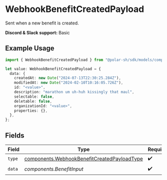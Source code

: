 # WebhookBenefitCreatedPayload

Sent when a new benefit is created.

**Discord & Slack support:** Basic

## Example Usage

```typescript
import { WebhookBenefitCreatedPayload } from "@polar-sh/sdk/models/components";

let value: WebhookBenefitCreatedPayload = {
  data: {
    createdAt: new Date("2024-07-13T22:30:25.284Z"),
    modifiedAt: new Date("2024-02-10T10:16:05.726Z"),
    id: "<value>",
    description: "marathon um uh-huh kissingly that maul",
    selectable: false,
    deletable: false,
    organizationId: "<value>",
    properties: {},
  },
};
```

## Fields

| Field                                                                                                      | Type                                                                                                       | Required                                                                                                   | Description                                                                                                |
| ---------------------------------------------------------------------------------------------------------- | ---------------------------------------------------------------------------------------------------------- | ---------------------------------------------------------------------------------------------------------- | ---------------------------------------------------------------------------------------------------------- |
| `type`                                                                                                     | [components.WebhookBenefitCreatedPayloadType](../../models/components/webhookbenefitcreatedpayloadtype.md) | :heavy_check_mark:                                                                                         | N/A                                                                                                        |
| `data`                                                                                                     | *components.BenefitInput*                                                                                  | :heavy_check_mark:                                                                                         | N/A                                                                                                        |
